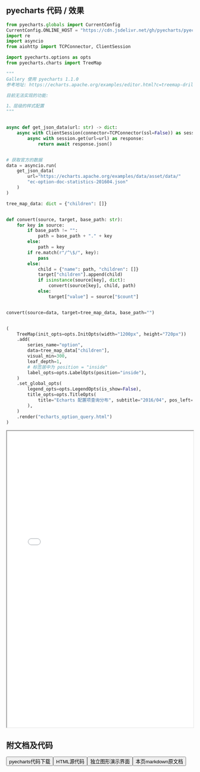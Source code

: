 
## pyecharts 代码 / 效果

```python
from pyecharts.globals import CurrentConfig
CurrentConfig.ONLINE_HOST = "https://cdn.jsdelivr.net/gh/pyecharts/pyecharts-assets@latest/assets/"
import re
import asyncio
from aiohttp import TCPConnector, ClientSession

import pyecharts.options as opts
from pyecharts.charts import TreeMap

"""
Gallery 使用 pyecharts 1.1.0
参考地址: https://echarts.apache.org/examples/editor.html?c=treemap-drill-down

目前无法实现的功能:

1、层级的样式配置
"""


async def get_json_data(url: str) -> dict:
    async with ClientSession(connector=TCPConnector(ssl=False)) as session:
        async with session.get(url=url) as response:
            return await response.json()


# 获取官方的数据
data = asyncio.run(
    get_json_data(
        url="https://echarts.apache.org/examples/data/asset/data/"
        "ec-option-doc-statistics-201604.json"
    )
)

tree_map_data: dict = {"children": []}


def convert(source, target, base_path: str):
    for key in source:
        if base_path != "":
            path = base_path + "." + key
        else:
            path = key
        if re.match(r"/^\$/", key):
            pass
        else:
            child = {"name": path, "children": []}
            target["children"].append(child)
            if isinstance(source[key], dict):
                convert(source[key], child, path)
            else:
                target["value"] = source["$count"]


convert(source=data, target=tree_map_data, base_path="")


(
    TreeMap(init_opts=opts.InitOpts(width="1200px", height="720px"))
    .add(
        series_name="option",
        data=tree_map_data["children"],
        visual_min=300,
        leaf_depth=1,
        # 标签居中为 position = "inside"
        label_opts=opts.LabelOpts(position="inside"),
    )
    .set_global_opts(
        legend_opts=opts.LegendOpts(is_show=False),
        title_opts=opts.TitleOpts(
            title="Echarts 配置项查询分布", subtitle="2016/04", pos_left="leafDepth"
        ),
    )
    .render("echarts_option_query.html")
)
```

<iframe width="100%" height="800px" src="/pyecharts/Treemap/echarts_option_query.html"></iframe>

## 附文档及代码

<a href="https://cdn.jsdelivr.net/gh/wfy-belief/python/docs/pyecharts/Treemap/echarts_option_query.py"><button class="mybutton">pyecharts代码下载</button></a><a href="https://cdn.jsdelivr.net/gh/wfy-belief/python/docs/pyecharts/Treemap/echarts_option_query.html"><button class="mybutton">HTML源代码</button></a><a href="https://python.wfyblog.cn/pyecharts/Treemap/echarts_option_query.html"><button class="mybutton">独立图形演示界面</button></a><a href="https://cdn.jsdelivr.net/gh/wfy-belief/python/docs/pyecharts/Treemap/echarts_option_query.md"><button class="mybutton">本页markdown原文档</button></a>